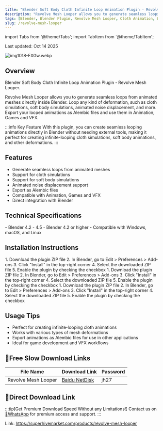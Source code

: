 ```yaml
---
title: "Blender Soft Body Cloth Infinite Loop Animation Plugin - Revolve Mesh Looper"
description: "Revolve Mesh Looper allows you to generate seamless loops from animated meshes directly inside Blender. Loop any kind of deformation, such as cloth simulations, soft body simulations, animated noise displacement, and more."
tags: [Blender, Blender Plugin, Revolve Mesh Looper, Cloth Animation, Loop Animation]
slug: /revolve-mesh-looper
---
```


import Tabs from '@theme/Tabs';
import TabItem from '@theme/TabItem';

<div class="text-center mb-8">
  <p class="text-sm text-gray-500">Last updated: Oct 14 2025</p>
</div>

![img1018-FXGw.webp](https://list.ucards.store/d/img/img1018-FXGw.webp)

## Overview

Blender Soft Body Cloth Infinite Loop Animation Plugin - Revolve Mesh Looper.

Revolve Mesh Looper allows you to generate seamless loops from animated meshes directly inside Blender. Loop any kind of deformation, such as cloth simulations, soft body simulations, animated noise displacement, and more. Export your looped animations as Alembic files and use them in Animation, Games and VFX.

:::info Key Feature
With this plugin, you can create seamless looping animations directly in Blender without needing external tools, making it perfect for creating infinite-looping cloth simulations, soft body animations, and other deformations.
:::

## Features

- Generate seamless loops from animated meshes
- Support for cloth simulations
- Support for soft body simulations
- Animated noise displacement support
- Export as Alembic files
- Compatible with Animation, Games and VFX
- Direct integration with Blender

## Technical Specifications

<Tabs>
<TabItem value="version" label="Supported Versions">
- Blender 4.2 - 4.5
</TabItem>
<TabItem value="requirements" label="Requirements">
- Blender 4.2 or higher
- Compatible with Windows, macOS, and Linux
</TabItem>
</Tabs>

## Installation Instructions

<Tabs>
<TabItem value="windows" label="Windows">
1. Download the plugin ZIP file
2. In Blender, go to Edit > Preferences > Add-ons
3. Click "Install" in the top-right corner
4. Select the downloaded ZIP file
5. Enable the plugin by checking the checkbox
</TabItem>
<TabItem value="mac" label="macOS">
1. Download the plugin ZIP file
2. In Blender, go to Edit > Preferences > Add-ons
3. Click "Install" in the top-right corner
4. Select the downloaded ZIP file
5. Enable the plugin by checking the checkbox
</TabItem>
<TabItem value="linux" label="Linux">
1. Download the plugin ZIP file
2. In Blender, go to Edit > Preferences > Add-ons
3. Click "Install" in the top-right corner
4. Select the downloaded ZIP file
5. Enable the plugin by checking the checkbox
</TabItem>
</Tabs>

## Usage Tips

- Perfect for creating infinite-looping cloth animations
- Works with various types of mesh deformations
- Export animations as Alembic files for use in other applications
- Ideal for game development and VFX workflows

## 🐌Free Slow Download Links

| File Name | Download Link | Password |
|-----------|---------------|----------|
| Revolve Mesh Looper | [Baidu NetDisk](https://pan.baidu.com/s/1j2nm1H4FyrRpPxzpVISEKw?pwd=jh27) | jh27 |

## 🚀Direct Download Link
:::tip[Get Premium Download Speed Without any Limitations!]
Contact us on [💬WhatsApp](https://wa.me/+8613237610083) for premium  access and support.
:::

Link: https://superhivemarket.com/products/revolve-mesh-looper